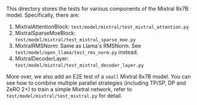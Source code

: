 This directory stores the tests for various components of the Mixtral 8x7B model. Specifically, there are:
1. MixtralAttentionBlock: `test/model/mixtral/test_mixtral_attention.py`
2. MixtralSparseMoeBlock: `test/model/mixtral/test_mixtral_sparse_moe.py`
3. MixtralRMSNorm: Same as Llama's RMSNorm. See `test/model/open_llama/test_rms_norm.py` instead.
4. MixtralDecoderLayer: `test/model/mixtral/test_mixtral_decoder_layer.py`

More over, we also add an E2E test of a `small` Mixtral 8x7B model. You can see how to combine multiple parallel strategies (including TP/SP, DP and ZeRO 2+) to train a simple Mixtral network, refer to `test/model/mixtral/test_mixtral.py` for detail.